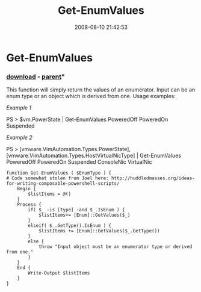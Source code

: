 ﻿---
pid:            514
parent:         513
children:       
poster:         halr9000
title:          Get-EnumValues
date:           2008-08-10 21:42:53
format:         posh
---

# Get-EnumValues

### [download](514.ps1) - [parent](513.md)"

This function will simply return the values of an enumerator. Input can be an enum type or an object which is derived from one.  Usage examples:

*Example 1*

PS > $vm.PowerState | Get-EnumValues
PoweredOff
PoweredOn
Suspended

*Example 2*

PS > [vmware.VimAutomation.Types.PowerState], [vmware.VimAutomation.Types.HostVirtualNicType] | Get-EnumValues
PoweredOff
PoweredOn
Suspended
ConsoleNic
VirtualNic

```posh
function Get-EnumValues ( $EnumType ) {
# Code somewhat stolen from Joel here: http://huddledmasses.org/ideas-for-writing-composable-powershell-scripts/
	Begin {
		$listItems = @()
	}
	Process {
		if( $_ -is [type] -and $_.IsEnum ) {
			$listItems+= [Enum]::GetValues($_)
		}
		elseif( $_.GetType().IsEnum ) {
			$listItems += [Enum]::GetValues($_.GetType())           
		}
		else {
			throw "Input object must be an enumerator type or derived from one."
		}
	}
	End {
		Write-Output $listItems
	}
}
```
